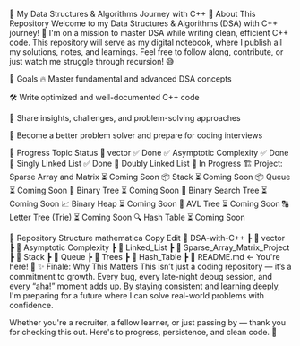 🚀 My Data Structures & Algorithms Journey with C++
📌 About This Repository
Welcome to my Data Structures & Algorithms (DSA) with C++ journey! 🎯 I'm on a mission to master DSA while writing clean, efficient C++ code. This repository will serve as my digital notebook, where I publish all my solutions, notes, and learnings. Feel free to follow along, contribute, or just watch me struggle through recursion! 😅

🎯 Goals
🔥 Master fundamental and advanced DSA concepts

🛠️ Write optimized and well-documented C++ code

📝 Share insights, challenges, and problem-solving approaches

🚀 Become a better problem solver and prepare for coding interviews

🏁 Progress
Topic	Status
🔄 vector	✅ Done
✅ Asymptotic Complexity	✅ Done
🔢 Singly Linked List	✅ Done
🔢 Doubly Linked List	🚀 In Progress
🏗️ Project: Sparse Array and Matrix	⏳ Coming Soon
📦 Stack	⏳ Coming Soon
📦 Queue	⏳ Coming Soon
🌳 Binary Tree	⏳ Coming Soon
🌳 Binary Search Tree	⏳ Coming Soon
📈 Binary Heap	⏳ Coming Soon
🌲 AVL Tree	⏳ Coming Soon
🔠 Letter Tree (Trie)	⏳ Coming Soon
🔍 Hash Table	⏳ Coming Soon

📂 Repository Structure
mathematica
Copy
Edit
📂 DSA-with-C++
 ┣ 📂 vector
 ┣ 📂 Asymptotic Complexity
 ┣ 📂 Linked_List
 ┣ 📂 Sparse_Array_Matrix_Project
 ┣ 📂 Stack
 ┣ 📂 Queue
 ┣ 📂 Trees
 ┣ 📂 Hash_Table
 ┣ 📜 README.md  <- You're here! 🧐
✨ Finale: Why This Matters
This isn’t just a coding repository — it’s a commitment to growth. Every bug, every late-night debug session, and every “aha!” moment adds up. By staying consistent and learning deeply, I'm preparing for a future where I can solve real-world problems with confidence.

Whether you're a recruiter, a fellow learner, or just passing by — thank you for checking this out. Here's to progress, persistence, and clean code. 💪

